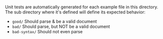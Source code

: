 Unit tests are automatically generated for each example file in this directory.
The sub directory where it's defined will define its expected behavior:

- `good/` Should parse & be a valid document
- `bad/` Should parse, but NOT be a valid document
- `bad-syntax/` Should not even parse
